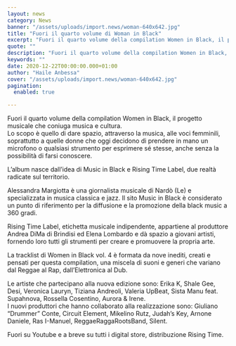 ```yaml
---
layout: news
category: News
banner: "/assets/uploads/import.news/woman-640x642.jpg"
title: "Fuori il quarto volume di Woman in Black"
excerpt: "Fuori il quarto volume della compilation Women in Black, il progetto musicale che coniuga musica e cultura. Lo scopo è quello di dare spazio, attraverso la musica, alle voci femminili, soprattutto a quelle donne che oggi decidono di prendere in mano un microfono o qualsiasi strumento per esprimere sé stesse, anche senza la possibilità di [&hellip"
quote: ""
description: "Fuori il quarto volume della compilation Women in Black, il progetto musicale che coniuga musica e cultura. Lo scopo è quello di dare spazio, attraverso la musica, alle voci femminili, soprattutto a quelle donne che oggi decidono di prendere in mano un microfono o qualsiasi strumento per esprimere sé stesse, anche senza la possibilità di [&hellip"
keywords: ""
date: 2020-12-22T00:00:00.000+01:00
author: "Haile Anbessa"
cover: "/assets/uploads/import.news/woman-640x642.jpg"
pagination:
  enabled: true

---
```


Fuori il quarto volume della compilation Women in Black, il progetto musicale che coniuga musica e cultura.  
Lo scopo è quello di dare spazio, attraverso la musica, alle voci femminili, soprattutto a quelle donne che oggi decidono di prendere in mano un microfono o qualsiasi strumento per esprimere sé stesse, anche senza la possibilità di farsi conoscere.

L’album nasce dall’idea di Music in Black e Rising Time Label, due realtà radicate sul territorio.

Alessandra Margiotta è una giornalista musicale di Nardò (Le) e specializzata in musica classica e jazz. Il sito Music in Black è considerato un punto di riferimento per la diffusione e la promozione della black music a 360 gradi.

Rising Time Label, etichetta musicale indipendente, appartiene al produttore Andrea DiMa di Brindisi ed Elena Lombardo e dà spazio a giovani artisti, fornendo loro tutti gli strumenti per creare e promuovere la propria arte.

La tracklist di Women in Black vol. 4 è formata da nove inediti, creati e pensati per questa compilation, una miscela di suoni e generi che variano dal Reggae al Rap, dall’Elettronica al Dub.

Le artiste che partecipano alla nuova edizione sono: Erika K, Shale Gee, Desi, Veronica Lauryn, Tiziana Andreoli, Valeria UpBeat, Sista Manu feat. Supahnova, Rossella Cosentino, Aurora & Irene.  
I nuovi produttori che hanno collaborato alla realizzazione sono: Giuliano “Drummer” Conte, Circuit Element, Mikelino Rutz, Judah’s Key, Arnone Daniele, Ras I-Manuel, ReggaeRaggaRootsBand, Silent.

Fuori su Youtube e a breve su tutti i digital store, distribuzione Rising Time.
